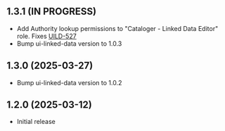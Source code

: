 ## 1.3.1 (IN PROGRESS)
* Add Authority lookup permissions to "Cataloger - Linked Data Editor" role. Fixes [UILD-527]
* Bump ui-linked-data version to 1.0.3

[UILD-527]: https://folio-org.atlassian.net/browse/UILD-527

## 1.3.0 (2025-03-27)
* Bump ui-linked-data version to 1.0.2

## 1.2.0 (2025-03-12)
* Initial release
